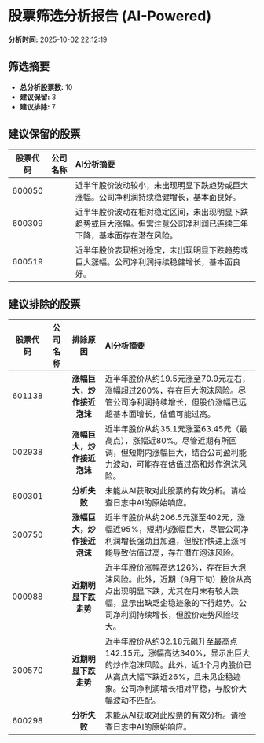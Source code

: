 # 股票筛选分析报告 (AI-Powered)

**分析时间:** 2025-10-02 22:12:19

## 筛选摘要

- **总分析股票数:** 10
- **建议保留:** 3
- **建议排除:** 7

## 建议保留的股票

| 股票代码 | 公司名称 | AI分析摘要 |
|:---:|:---:|:---|
| 600050 |  | 近半年股价波动较小，未出现明显下跌趋势或巨大涨幅。公司净利润持续稳健增长，基本面良好。 |
| 600309 |  | 近半年股价波动在相对稳定区间，未出现明显下跌趋势或巨大涨幅。但需注意公司净利润已连续三年下降，基本面存在潜在风险。 |
| 600519 |  | 近半年股价表现相对稳定，未出现明显下跌趋势或巨大涨幅。公司净利润持续稳健增长，基本面良好。 |

## 建议排除的股票

| 股票代码 | 公司名称 | 排除原因 | AI分析摘要 |
|:---:|:---:|:---:|:---|
| 601138 |  | **涨幅巨大，炒作接近泡沫** | 近半年股价从约19.5元涨至70.9元左右，涨幅超过260%，存在巨大泡沫风险。尽管公司净利润持续增长，但股价涨幅已远超基本面增长，估值可能过高。 |
| 002938 |  | **涨幅巨大，炒作接近泡沫** | 近半年股价从约35.1元涨至63.45元（最高点），涨幅近80%。尽管近期有所回调，但短期内涨幅巨大，结合公司盈利能力波动，可能存在估值过高和炒作泡沫风险。 |
| 600301 |  | **分析失败** | 未能从AI获取对此股票的有效分析。请检查日志中AI的原始响应。 |
| 300750 |  | **涨幅巨大，炒作接近泡沫** | 近半年股价从约206.5元涨至402元，涨幅近95%，短期内涨幅巨大，尽管公司净利润增长强劲且加速，但股价快速上涨可能导致估值过高，存在潜在泡沫风险。 |
| 000988 |  | **近期明显下跌走势** | 近半年股价涨幅高达126%，存在巨大泡沫风险。此外，近期（9月下旬）股价从高点出现明显下跌，尤其在月末有较大跌幅，显示出缺乏企稳迹象的下行趋势。公司净利润持续增长，但股价走势风险较大。 |
| 300570 |  | **近期明显下跌走势** | 近半年股价从约32.18元飙升至最高点142.15元，涨幅高达340%，显示出巨大的炒作泡沫风险。此外，近1个月内股价已从高点大幅下跌近26%，且未见企稳迹象。公司净利润增长相对平稳，与股价大幅波动不匹配。 |
| 600298 |  | **分析失败** | 未能从AI获取对此股票的有效分析。请检查日志中AI的原始响应。 |
